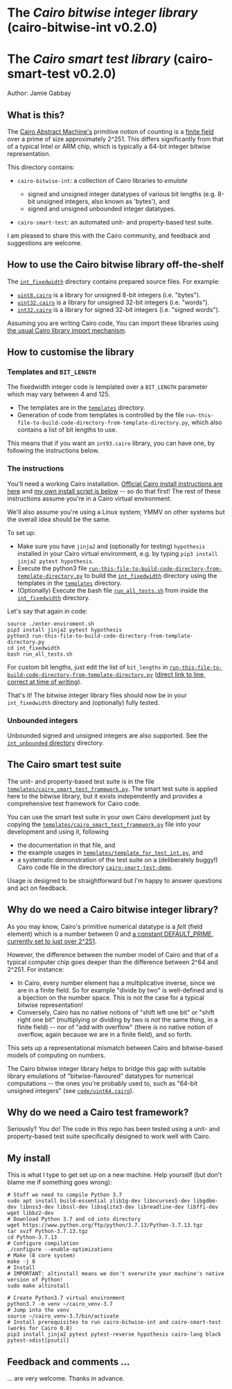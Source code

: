 # The _Cairo bitwise integer library_ (cairo-bitwise-int v0.2.0)
# The _Cairo smart test library_ (cairo-smart-test v0.2.0)

Author: Jamie Gabbay

## What is this?

The [Cairo Abstract Machine's](https://www.cairo-lang.org/) primitive notion of counting is a [finite field](https://en.wikipedia.org/wiki/Finite_field) over a prime of size approximately 2^251.  This differs significantly from that of a typical Intel or ARM chip, which is typically a 64-bit integer bitwise representation.

This directory contains:

* `cairo-bitwise-int`: a collection of Cairo libraries to _emulate_

    * signed and unsigned integer datatypes of various bit lengths (e.g. 8-bit unsigned integers, also known as 'bytes'), and
    * signed and unsigned unbounded integer datatypes.

* `cairo-smart-test`: an automated unit- and property-based test suite.

I am pleased to share this with the Cairo community, and feedback and suggestions are welcome.


## How to use the Cairo bitwise library off-the-shelf

The [`int_fixedwidth`](https://github.com/bellissimogiorno/cairo-integer-types/tree/main/int_fixedwidth) directory contains prepared source files.  For example:

* [`uint8.cairo`](https://github.com/bellissimogiorno/cairo-integer-types/blob/main/int_fixedwidth/uint8.cairo) is a library for unsigned 8-bit integers (i.e. "bytes").
* [`uint32.cairo`](https://github.com/bellissimogiorno/cairo-integer-types/blob/main/int_fixedwidth/uint32.cairo) is a library for unsigned 32-bit integers (i.e. "words").
* [`int32.cairo`](https://github.com/bellissimogiorno/cairo-integer-types/blob/main/int_fixedwidth/int32.cairo) is a library for signed 32-bit integers (i.e. "signed words").

Assuming you are writing Cairo code, You can import these libraries using [the usual Cairo library import mechanism](https://www.cairo-lang.org/docs/reference/syntax.html#library-imports).


## How to customise the library

### Templates and `BIT_LENGTH`

The fixedwidth integer code is templated over a `BIT_LENGTH` parameter which may vary between 4 and 125.

* The templates are in the [`templates`](https://github.com/bellissimogiorno/cairo-integer-types/tree/main/templates) directory.
* Generation of code from templates is controlled by the file `run-this-file-to-build-code-directory-from-template-directory.py`, which also contains a list of bit lengths to use.

This means that if you want an `int93.cairo` library, you can have one, by following the instructions below.

### The instructions

You'll need a working Cairo installation.  [Official Cairo install instructions are here](https://www.cairo-lang.org/docs/quickstart.html#installation) and [my own install script is below](#my-install) -- so do that first!  The rest of these instructions assume you're in a Cairo virtual environment.

We'll also assume you're using a Linux system; YMMV on other systems but the overall idea should be the same.

To set up:

* Make sure you have `jinja2` and (optionally for testing) `hypothesis` installed in your Cairo virtual environment, e.g. by typing `pip3 install jinja2 pytest hypothesis`.
* Execute the python3 file [`run-this-file-to-build-code-directory-from-template-directory.py`](https://github.com/bellissimogiorno/cairo-integer-types/blob/main/run-this-file-to-build-code-directory-from-template-directory.py) to build the [`int_fixedwidth`](https://github.com/bellissimogiorno/cairo-integer-types/tree/main/int_fixedwidth) directory using the templates in the [`templates`](https://github.com/bellissimogiorno/cairo-integer-types/tree/main/templates) directory.
* (Optionally) Execute the bash file [`run_all_tests.sh`](https://github.com/bellissimogiorno/cairo-integer-types/blob/main/int_fixedwidth/run_all_tests.sh) from inside the [`int_fixedwidth`](https://github.com/bellissimogiorno/cairo-integer-types/tree/main/int_fixedwidth) directory.

Let's say that again in code:

```
source ./enter-enviroment.sh
pip3 install jinja2 pytest hypothesis
python3 run-this-file-to-build-code-directory-from-template-directory.py
cd int_fixedwidth
bash run_all_tests.sh
```

For custom bit lengths, just edit the list of `bit_lengths` in [`run-this-file-to-build-code-directory-from-template-directory.py`](https://github.com/bellissimogiorno/cairo-integer-types/blob/main/run-this-file-to-build-code-directory-from-template-directory.py) ([direct link to line, correct at time of writing](https://github.com/bellissimogiorno/cairo-integer-types/blob/main/run-this-file-to-build-code-directory-from-template-directory.py#L14)).

That's it!  The bitwise integer library files should now be in your `int_fixedwidth` directory and (optionally) fully tested.

### Unbounded integers

Unbounded signed and unsigned integers are also supported.  See the [`int_unbounded` directory](https://github.com/bellissimogiorno/cairo-integer-types/blob/main/int_unbounded) directory.

## The Cairo smart test suite

The unit- and property-based test suite is in the file [`templates/cairo_smart_test_framework.py`](https://github.com/bellissimogiorno/cairo-integer-types/blob/main/templates/cairo_smart_test_framework.py).  The smart test suite is applied here to the bitwise library, but it exists independently and provides a comprehensive test framework for Cairo code.

You can use the smart test suite in your own Cairo development just by copying the [`templates/cairo_smart_test_framework.py`](https://github.com/bellissimogiorno/cairo-integer-types/blob/main/templates/cairo_smart_test_framework.py) file into your development and using it, following

* the documentation in that file, and
* the example usages in [`templates/template_for_test_int.py`](https://github.com/bellissimogiorno/cairo-integer-types/blob/main/templates/template_for_test_int.py), and
* a systematic demonstration of the test suite on a (deliberately buggy!) Cairo code file in the directory [`cairo-smart-test-demo`](https://github.com/bellissimogiorno/cairo-integer-types/blob/main/cairo-smart-test-demo).

Usage is designed to be straightforward but I'm happy to answer questions and act on feedback.

## Why do we need a Cairo bitwise integer library?

As you may know, Cairo's primitive numerical datatype is a _felt_ (field element) which is a number between 0 and [a constant DEFAULT_PRIME, currently set to just over 2^251](https://github.com/starkware-libs/cairo-lang/blob/64a7f6aed9757d3d8d6c28bd972df73272b0cb0a/src/starkware/cairo/lang/cairo_constants.py#L1).

However, the difference between the number model of Cairo and that of a typical computer chip goes deeper than the difference between 2^64 and 2^251.  For instance:

* In Cairo, every number element has a multiplicative inverse, since we are in a finite field. So for example "divide by two" is well-defined and is a bijection on the number space.  This is not the case for a typical bitwise representation!
* Conversely, Cairo has no native notions of "shift left one bit" or "shift right one bit" (multiplying or dividing by two is _not_ the same thing, in a finite field) -- nor of "add with overflow" (there _is_ no native notion of overflow, again because we are in a finite field), and so forth.

This sets up a representational mismatch between Cairo and bitwise-based models of computing on numbers.

The Cairo bitwise integer library helps to bridge this gap with suitable library emulations of "bitwise-flavoured" datatypes for numerical computations -- the ones you're probably used to, such as "64-bit unsigned integers" (see [`code/uint64.cairo`](https://github.com/bellissimogiorno/cairo-integer-types/blob/main/code/uint64.cairo)).

## Why do we need a Cairo test framework?

Seriously?  You do!  The code in this repo has been tested using a unit- and property-based test suite specifically designed to work well with Cairo.

## My install

This is what I type to get set up on a new machine.  Help yourself (but don't blame me if something goes wrong):

```
# Stuff we need to compile Python 3.7
sudo apt install build-essential zlib1g-dev libncurses5-dev libgdbm-dev libnss3-dev libssl-dev libsqlite3-dev libreadline-dev libffi-dev wget libbz2-dev
# Download Python 3.7 and cd into directory
wget https://www.python.org/ftp/python/3.7.13/Python-3.7.13.tgz
tar xvzf Python-3.7.13.tgz
cd Python-3.7.13
# Configure compilation
./configure --enable-optimizations
# Make (8 core system)
make -j 8
# Install
# IMPORTANT: altinstall means we don't overwrite your machine's native version of Python!
sudo make altinstall

# Create Python3.7 virtual environment
python3.7 -m venv ~/cairo_venv-3.7
# Jump into the venv
source ~/cairo_venv-3.7/bin/activate
# Install prerequisites to run cairo-bitwise-int and cairo-smart-test (works for Cairo 0.8)
pip3 install jinja2 pytest pytest-reverse hypothesis cairo-lang black pytest-xdist[psutil]

```

## Feedback and comments ...

... are very welcome.  Thanks in advance.
